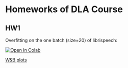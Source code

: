 # Homeworks of DLA Course
## HW1

Overfitting on the one batch (size=20) of librispeech:

[![Open In Colab](https://colab.research.google.com/assets/colab-badge.svg)](https://drive.google.com/file/d/1I8ipjm5lNntdS1BoCjXv4Jqi-WIg4Jto/view?usp=sharing)

[W&B plots](https://wandb.ai/kimihailv/dla_hw1/runs/yoey20bq/overview?workspace=user-kimihailv)
